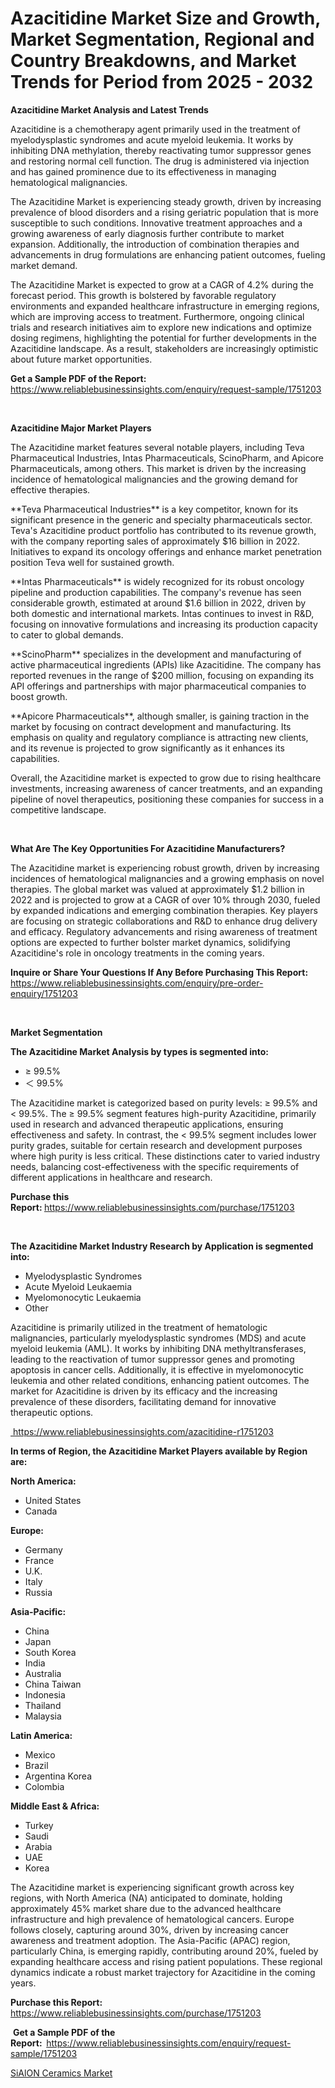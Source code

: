 <p><h1>Azacitidine Market Size and Growth, Market Segmentation, Regional and Country Breakdowns, and Market Trends for Period from 2025 -  2032</h1></p><p><strong>Azacitidine Market Analysis and Latest Trends</strong></p>
<p><p>Azacitidine is a chemotherapy agent primarily used in the treatment of myelodysplastic syndromes and acute myeloid leukemia. It works by inhibiting DNA methylation, thereby reactivating tumor suppressor genes and restoring normal cell function. The drug is administered via injection and has gained prominence due to its effectiveness in managing hematological malignancies.</p><p>The Azacitidine Market is experiencing steady growth, driven by increasing prevalence of blood disorders and a rising geriatric population that is more susceptible to such conditions. Innovative treatment approaches and a growing awareness of early diagnosis further contribute to market expansion. Additionally, the introduction of combination therapies and advancements in drug formulations are enhancing patient outcomes, fueling market demand.</p><p>The Azacitidine Market is expected to grow at a CAGR of 4.2% during the forecast period. This growth is bolstered by favorable regulatory environments and expanded healthcare infrastructure in emerging regions, which are improving access to treatment. Furthermore, ongoing clinical trials and research initiatives aim to explore new indications and optimize dosing regimens, highlighting the potential for further developments in the Azacitidine landscape. As a result, stakeholders are increasingly optimistic about future market opportunities.</p></p>
<p><strong>Get a Sample PDF of the Report:&nbsp;</strong> <a href="https://www.reliablebusinessinsights.com/enquiry/request-sample/1751203?utm_campaign=2761&utm_medium=2&utm_source=Github&utm_content=ia&utm_term=01042025&utm_id=azacitidine">https://www.reliablebusinessinsights.com/enquiry/request-sample/1751203</a></p>
<p>&nbsp;</p>
<p><strong>Azacitidine Major Market Players</strong></p>
<p><p>The Azacitidine market features several notable players, including Teva Pharmaceutical Industries, Intas Pharmaceuticals, ScinoPharm, and Apicore Pharmaceuticals, among others. This market is driven by the increasing incidence of hematological malignancies and the growing demand for effective therapies.</p><p>**Teva Pharmaceutical Industries** is a key competitor, known for its significant presence in the generic and specialty pharmaceuticals sector. Teva's Azacitidine product portfolio has contributed to its revenue growth, with the company reporting sales of approximately $16 billion in 2022. Initiatives to expand its oncology offerings and enhance market penetration position Teva well for sustained growth.</p><p>**Intas Pharmaceuticals** is widely recognized for its robust oncology pipeline and production capabilities. The company's revenue has seen considerable growth, estimated at around $1.6 billion in 2022, driven by both domestic and international markets. Intas continues to invest in R&D, focusing on innovative formulations and increasing its production capacity to cater to global demands.</p><p>**ScinoPharm** specializes in the development and manufacturing of active pharmaceutical ingredients (APIs) like Azacitidine. The company has reported revenues in the range of $200 million, focusing on expanding its API offerings and partnerships with major pharmaceutical companies to boost growth.</p><p>**Apicore Pharmaceuticals**, although smaller, is gaining traction in the market by focusing on contract development and manufacturing. Its emphasis on quality and regulatory compliance is attracting new clients, and its revenue is projected to grow significantly as it enhances its capabilities.</p><p>Overall, the Azacitidine market is expected to grow due to rising healthcare investments, increasing awareness of cancer treatments, and an expanding pipeline of novel therapeutics, positioning these companies for success in a competitive landscape.</p></p>
<p>&nbsp;</p>
<p><strong>What Are The Key Opportunities For Azacitidine Manufacturers?</strong></p>
<p><p>The Azacitidine market is experiencing robust growth, driven by increasing incidences of hematological malignancies and a growing emphasis on novel therapies. The global market was valued at approximately $1.2 billion in 2022 and is projected to grow at a CAGR of over 10% through 2030, fueled by expanded indications and emerging combination therapies. Key players are focusing on strategic collaborations and R&D to enhance drug delivery and efficacy. Regulatory advancements and rising awareness of treatment options are expected to further bolster market dynamics, solidifying Azacitidine's role in oncology treatments in the coming years.</p></p>
<p><strong>Inquire or Share Your Questions If Any Before Purchasing This Report:</strong> <a href="https://www.reliablebusinessinsights.com/enquiry/pre-order-enquiry/1751203?utm_campaign=2761&utm_medium=2&utm_source=Github&utm_content=ia&utm_term=01042025&utm_id=azacitidine">https://www.reliablebusinessinsights.com/enquiry/pre-order-enquiry/1751203</a></p>
<p>&nbsp;</p>
<p><strong>Market Segmentation</strong></p>
<p><strong>The Azacitidine Market Analysis by types is segmented into:</strong></p>
<p><ul><li>≥ 99.5%</li><li>＜ 99.5%</li></ul></p>
<p><p>The Azacitidine market is categorized based on purity levels: ≥ 99.5% and < 99.5%. The ≥ 99.5% segment features high-purity Azacitidine, primarily used in research and advanced therapeutic applications, ensuring effectiveness and safety. In contrast, the < 99.5% segment includes lower purity grades, suitable for certain research and development purposes where high purity is less critical. These distinctions cater to varied industry needs, balancing cost-effectiveness with the specific requirements of different applications in healthcare and research.</p></p>
<p><strong>Purchase this Report:&nbsp;</strong><a href="https://www.reliablebusinessinsights.com/purchase/1751203?utm_campaign=2761&utm_medium=2&utm_source=Github&utm_content=ia&utm_term=01042025&utm_id=azacitidine">https://www.reliablebusinessinsights.com/purchase/1751203</a></p>
<p>&nbsp;</p>
<p><strong>The Azacitidine Market Industry Research by Application is segmented into:</strong></p>
<p><ul><li>Myelodysplastic Syndromes</li><li>Acute Myeloid Leukaemia</li><li>Myelomonocytic Leukaemia</li><li>Other</li></ul></p>
<p><p>Azacitidine is primarily utilized in the treatment of hematologic malignancies, particularly myelodysplastic syndromes (MDS) and acute myeloid leukemia (AML). It works by inhibiting DNA methyltransferases, leading to the reactivation of tumor suppressor genes and promoting apoptosis in cancer cells. Additionally, it is effective in myelomonocytic leukemia and other related conditions, enhancing patient outcomes. The market for Azacitidine is driven by its efficacy and the increasing prevalence of these disorders, facilitating demand for innovative therapeutic options.</p></p>
<p><a href="https://www.reliablebusinessinsights.com/azacitidine-r1751203?utm_campaign=2761&utm_medium=2&utm_source=Github&utm_content=ia&utm_term=01042025&utm_id=azacitidine">&nbsp;https://www.reliablebusinessinsights.com/azacitidine-r1751203</a></p>
<p><strong>In terms of Region, the Azacitidine Market Players available by Region are:</strong></p>
<p>
    <p> <strong> North America: </strong>
        <ul>
            <li>United States</li>
            <li>Canada</li>
        </ul>
        </p> 
    <p> <strong> Europe: </strong>
        <ul>
            <li>Germany</li>
            <li>France</li>
            <li>U.K.</li>
            <li>Italy</li>
            <li>Russia</li>
        </ul>
        </p> 
    <p> <strong> Asia-Pacific: </strong>
        <ul>
            <li>China</li>
            <li>Japan</li>
            <li>South Korea</li>
            <li>India</li>
            <li>Australia</li>
            <li>China Taiwan</li>
            <li>Indonesia</li>
            <li>Thailand</li>
            <li>Malaysia</li>
        </ul>
        </p> 
    <p> <strong> Latin America: </strong>
        <ul>
            <li>Mexico</li>
            <li>Brazil</li>
            <li>Argentina Korea</li>
            <li>Colombia</li>
        </ul>
        </p> 
    <p> <strong> Middle East & Africa: </strong>
        <ul>
            <li>Turkey</li>
            <li>Saudi</li>
            <li>Arabia</li>
            <li>UAE</li>
            <li>Korea</li>
        </ul>
    </p>
    </p>
<p><p>The Azacitidine market is experiencing significant growth across key regions, with North America (NA) anticipated to dominate, holding approximately 45% market share due to the advanced healthcare infrastructure and high prevalence of hematological cancers. Europe follows closely, capturing around 30%, driven by increasing cancer awareness and treatment adoption. The Asia-Pacific (APAC) region, particularly China, is emerging rapidly, contributing around 20%, fueled by expanding healthcare access and rising patient populations. These regional dynamics indicate a robust market trajectory for Azacitidine in the coming years.</p></p>
<p><strong>Purchase this Report: </strong><a href="https://www.reliablebusinessinsights.com/purchase/1751203?utm_campaign=2761&utm_medium=2&utm_source=Github&utm_content=ia&utm_term=01042025&utm_id=azacitidine">https://www.reliablebusinessinsights.com/purchase/1751203</a></p>
<p>&nbsp;<strong>Get a Sample PDF of the Report:&nbsp;&nbsp;</strong><a href="https://www.reliablebusinessinsights.com/enquiry/request-sample/1751203?utm_campaign=2761&utm_medium=2&utm_source=Github&utm_content=ia&utm_term=01042025&utm_id=azacitidine">https://www.reliablebusinessinsights.com/enquiry/request-sample/1751203</a></p>
<p><strong></strong></p>
<p><p><a href="https://github.com/saaindosya/Market-Research-Report-List-1/blob/main/sialon-ceramics-market.md?utm_campaign=2761&utm_medium=2&utm_source=Github&utm_content=ia&utm_term=01042025&utm_id=azacitidine">SiAlON Ceramics Market</a></p></p>